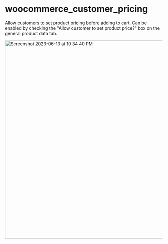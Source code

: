 # woocommerce_customer_pricing
 Allow customers to set product pricing before adding to cart. Can be enabled by checking the "Allow customer to set product price?" box on the general product data tab.
 
<img width="634" alt="Screenshot 2023-06-13 at 10 34 40 PM" src="https://github.com/fyrware/woocommerce_customer_pricing/assets/1518343/04f18325-fc33-4991-85c0-a93d9c39ee0c">
